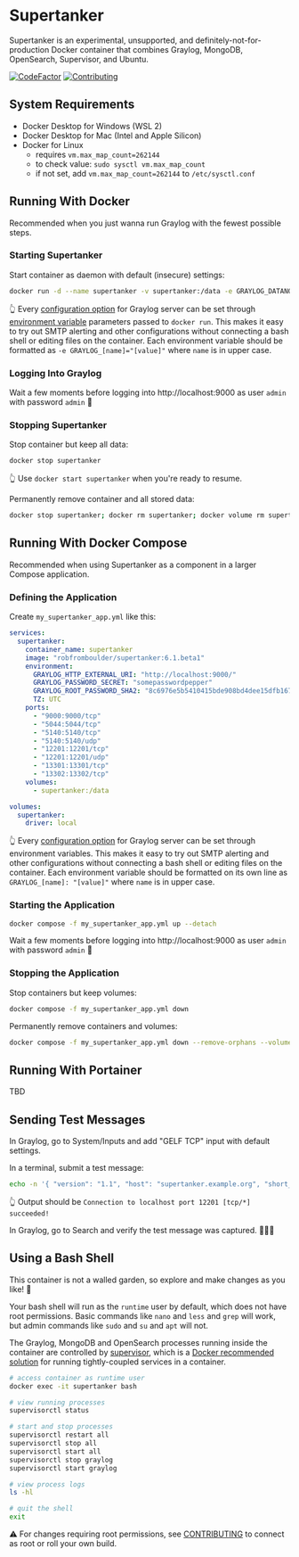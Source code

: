 # Supertanker
Supertanker is an experimental, unsupported, and definitely-not-for-production Docker container that combines Graylog, MongoDB, OpenSearch, Supervisor, and Ubuntu.

[![CodeFactor](https://www.codefactor.io/repository/github/RobDickinson/supertanker/badge)](https://www.codefactor.io/repository/github/RobDickinson/supertanker)
[![Contributing](https://img.shields.io/badge/contributions-welcome-green.svg)](https://github.com/RobDickinson/supertanker/blob/v6.1.x/CONTRIBUTING.md)

## System Requirements

* Docker Desktop for Windows (WSL 2)
* Docker Desktop for Mac (Intel and Apple Silicon)
* Docker for Linux 
    * requires `vm.max_map_count=262144`
    * to check value: `sudo sysctl vm.max_map_count`
    * if not set, add `vm.max_map_count=262144` to `/etc/sysctl.conf`


## Running With Docker

Recommended when you just wanna run Graylog with the fewest possible steps.

### Starting Supertanker

Start container as daemon with default (insecure) settings:
```bash
docker run -d --name supertanker -v supertanker:/data -e GRAYLOG_DATANODE_INSECURE_STARTUP="true" -e GRAYLOG_DATANODE_PASSWORD_SECRET="somepasswordpeppersomepasswordpeppersomepasswordpeppersomepasswordpepper" -e GRAYLOG_HTTP_EXTERNAL_URI="http://localhost:9000/" -e GRAYLOG_PASSWORD_SECRET="somepasswordpeppersomepasswordpeppersomepasswordpeppersomepasswordpepper" -e GRAYLOG_ROOT_PASSWORD_SHA2="8c6976e5b5410415bde908bd4dee15dfb167a9c873fc4bb8a81f6f2ab448a918" -e TZ=UTC -p 5044:5044/tcp -p 5140:5140/tcp -p 5140:5140/udp -p 9000:9000/tcp -p 12201:12201/tcp -p 12201:12201/udp -p 13301:13301/tcp -p 13302:13302/tcp robfromboulder/supertanker:6.1.beta1-datanode
```

👆 Every [configuration option](https://go2docs.graylog.org/current/setting_up_graylog/server.conf.html) for Graylog server can be set through
[environment variable](https://docs.docker.com/reference/cli/docker/container/run/#env) parameters passed to `docker run`. This makes it
easy to try out SMTP alerting and other configurations without connecting a bash shell or editing files on the container. Each environment variable
should be formatted as `-e GRAYLOG_[name]="[value]"` where `name` is in upper case.

### Logging Into Graylog

Wait a few moments before logging into http://localhost:9000 as user `admin` with password `admin` 🎉

### Stopping Supertanker

Stop container but keep all data:
```bash
docker stop supertanker
```
👆 Use `docker start supertanker` when you're ready to resume.

Permanently remove container and all stored data:
```bash
docker stop supertanker; docker rm supertanker; docker volume rm supertanker
```


## Running With Docker Compose

Recommended when using Supertanker as a component in a larger Compose application.

### Defining the Application

Create `my_supertanker_app.yml` like this:
```yaml
services:
  supertanker:
    container_name: supertanker
    image: "robfromboulder/supertanker:6.1.beta1"
    environment:
      GRAYLOG_HTTP_EXTERNAL_URI: "http://localhost:9000/"
      GRAYLOG_PASSWORD_SECRET: "somepasswordpepper"
      GRAYLOG_ROOT_PASSWORD_SHA2: "8c6976e5b5410415bde908bd4dee15dfb167a9c873fc4bb8a81f6f2ab448a918"
      TZ: UTC
    ports:
      - "9000:9000/tcp"
      - "5044:5044/tcp"
      - "5140:5140/tcp"
      - "5140:5140/udp"
      - "12201:12201/tcp"
      - "12201:12201/udp"
      - "13301:13301/tcp"
      - "13302:13302/tcp"
    volumes:
      - supertanker:/data

volumes:
  supertanker:
    driver: local
```
👆 Every [configuration option](https://go2docs.graylog.org/current/setting_up_graylog/server.conf.html) for Graylog server can be set through environment
variables. This makes it easy to try out SMTP alerting and other configurations without connecting a bash shell or editing files on the container.
Each environment variable should be formatted on its own line as `GRAYLOG_[name]: "[value]"` where `name` is in upper case.

### Starting the Application

```bash
docker compose -f my_supertanker_app.yml up --detach
```

Wait a few moments before logging into http://localhost:9000 as user `admin` with password `admin` 🎉

### Stopping the Application

Stop containers but keep volumes:
```bash
docker compose -f my_supertanker_app.yml down
```

Permanently remove containers and volumes:
```bash
docker compose -f my_supertanker_app.yml down --remove-orphans --volumes
```


## Running With Portainer

TBD


## Sending Test Messages

In Graylog, go to System/Inputs and add "GELF TCP" input with default settings.

In a terminal, submit a test message:
```bash
echo -n '{ "version": "1.1", "host": "supertanker.example.org", "short_message": "A short message", "level": 5, "_some_info": "foo" }' | nc -w0 -v localhost 12201
```
👆 Output should be `Connection to localhost port 12201 [tcp/*] succeeded!`

In Graylog, go to Search and verify the test message was captured. 🎉🎉🎉


## Using a Bash Shell

This container is not a walled garden, so explore and make changes as you like! 💪

Your bash shell will run as the `runtime` user by default, which does not have root permissions. Basic commands like `nano` and `less` and `grep` will work,
but admin commands like `sudo` and `su` and `apt` will not.

The Graylog, MongoDB and OpenSearch processes running inside the container are controlled by [supervisor](http://supervisord.org/index.html), which is a
[Docker recommended solution](https://docs.docker.com/engine/containers/multi-service_container/) for running tightly-coupled services in a container.

```bash
# access container as runtime user
docker exec -it supertanker bash

# view running processes
supervisorctl status

# start and stop processes
supervisorctl restart all
supervisorctl stop all
supervisorctl start all
supervisorctl stop graylog
supervisorctl start graylog

# view process logs
ls -hl

# quit the shell
exit
```

⚠️ For changes requiring root permissions, see [CONTRIBUTING](CONTRIBUTING.md) to connect as root or roll your own build.
